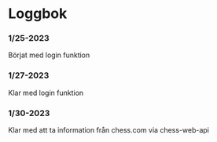 # Loggbok
### 1/25-2023
Börjat med login funktion
### 1/27-2023
Klar med login funktion
### 1/30-2023
Klar med att ta information från chess.com via chess-web-api
